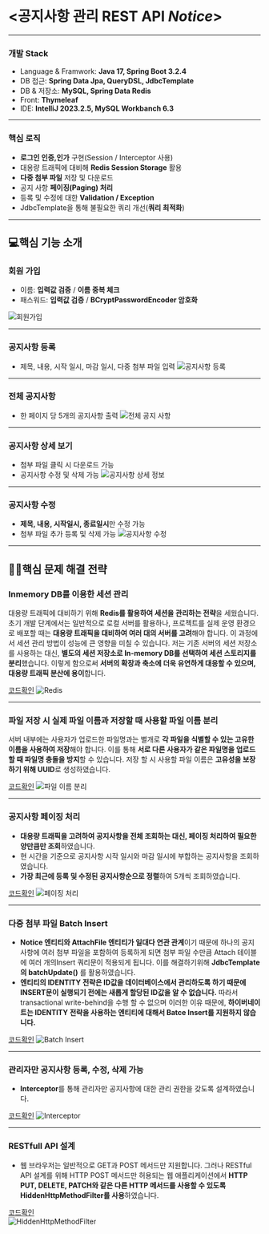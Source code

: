  # <공지사항 관리 REST API   *Notice*> 
<hr>

### 개발 Stack
- Language & Framwork: **Java 17, Spring Boot 3.2.4**
- DB 접근: **Spring Data Jpa, QueryDSL, JdbcTemplate**
- DB & 저장소: **MySQL, Spring Data Redis**
- Front: **Thymeleaf**
- IDE: **IntelliJ 2023.2.5, MySQL Workbanch 6.3**
<hr>

### 핵심 로직
- **로그인 인증,인가** 구현(Session / Interceptor 사용)
- 대용량 트래픽에 대비해 **Redis Session Storage** 활용
- **다중 첨부 파일** 저장 및 다운로드
- 공지 사항 **페이징(Paging) 처리**
- 등록 및 수정에 대한 **Validation / Exception**
- JdbcTemplate을 통해 불필요한 쿼리 개선(**쿼리 최적화**)
<hr>

## 💻핵심 기능 소개
### 회원 가입
- 이름: **입력값 검증** / **이름 중복 체크**
- 패스워드: **입력값 검증** / **BCryptPasswordEncoder 암호화**
  
![회원가입](https://github.com/ahj30420/Notice/assets/79964990/85851984-695d-4fd0-a4a8-c169219e2c26)
<hr>

### 공지사항 등록
- 제목, 내용, 시작 일시, 마감 일시, 다중 첨부 파일 입력
![공지사항 등록](https://github.com/ahj30420/Notice/assets/79964990/f29803a8-8448-4674-bcd3-f02488fb344b)
<hr>

### 전체 공지사항
- 한 페이지 당 5개의 공지사항 출력
![전체 공지 사항](https://github.com/ahj30420/Notice/assets/79964990/70372978-21f9-446f-86b5-8d7c930307fc)
<hr>

### 공지사항 상세 보기
- 첨부 파일 클릭 시 다운로드 가능
- 공지사항 수정 및 삭제 가능
![공지사항 상세 정보](https://github.com/ahj30420/Notice/assets/79964990/2bd4297e-724a-41ec-86da-ba449427fc1c)
<hr>

### 공지사항 수정 
- **제목, 내용, 시작일시, 종료일시**만 수정 가능
- 첨부 파일 추가 등록 및 삭제 가능
![공지사항 수정](https://github.com/ahj30420/Notice/assets/79964990/ddab8efe-ecee-4d5b-9d1f-64dc01c54d0b)
<hr>

## 👨‍💻핵심 문제 해결 전략
### Inmemory DB를 이용한 세션 관리
대용량 트래픽에 대비하기 위해 **Redis를 활용하여 세션을 관리하는 전략**을 세웠습니다. 초기 개발 단계에서는 일반적으로 로컬 서버를 활용하나, 프로젝트를 실제 운영 환경으로 배포할 때는 **대용량 트래픽을 대비하여 여러 대의 서버를 고려**해야 합니다. 이 과정에서 세션 관리 방법이 성능에 큰 영향을 미칠 수 있습니다. 저는 기존 서버의 세션 저장소를 사용하는 대신, **별도의 세션 저장소로 In-memory DB를 선택하여 세션 스토리지를 분리**했습니다. 이렇게 함으로써 **서버의 확장과 축소에 더욱 유연하게 대응할 수 있으며, 대용량 트래픽 분산에 용이**합니다.<br>

[코드확인](https://github.com/ahj30420/Notice/blob/master/src/main/java/project/notice/config/RedisConfig.java)
![Redis](https://github.com/ahj30420/Notice/assets/79964990/e8660292-c445-4e9c-9d6c-bb37cbc76b31)
<hr>

### 파일 저장 시 실제 파일 이름과 저장할 때 사용할 파일 이름 분리
서버 내부에는 사용자가 업로드한 파일명과는 별개로 **각 파일을 식별할 수 있는 고유한 이름을 사용하여 저장**해야 합니다. 이를 통해 **서로 다른 사용자가 같은 파일명을 업로드할 때 파일명 충돌을 방지**할 수 있습니다. 저장 할 시 사용할 파일 이름은 **고유성을 보장 하기 위해 UUID**로 생성하였습니다.<br>

[코드확인](https://github.com/ahj30420/Notice/blob/master/src/main/java/project/notice/util/FileStore.java)
![파일 이름 분리](https://github.com/ahj30420/Notice/assets/79964990/a3cf73a8-796e-4fd9-8e98-bcb5dc634b6b)
<hr>

### 공지사항 페이징 처리
- **대용량 트래픽을 고려하여 공지사항을 전체 조회하는 대신, 페이징 처리하여 필요한 양만큼만 조회**하였습니다.
- 현 시간을 기준으로 공지사항 시작 일시와 마감 일시에 부합하는 공지사항을 조회하였습니다.
- **가장 최근에 등록 및 수정된 공지사항순으로 정렬**하여 5개씩 조회하였습니다.<br>

[코드확인](https://github.com/ahj30420/Notice/blob/master/src/main/java/project/notice/repository/noticeRepository/NoticeRepositoryImpl.java)
![페이징 처리](https://github.com/ahj30420/Notice/assets/79964990/320bec8f-4c74-4dda-86e9-46cef9422a6e)
<hr>

### 다중 첨부 파일 Batch Insert
- **Notice 엔티티와 AttachFile 엔티티가 일대다 연관 관계**이기 때문에 하나의 공지사항에 여러 첨부 파일을 포함하여 등록하게 되면 첨부 파일 수만큼 Attach 테이블에 여러 개의Insert 쿼리문이 적용되게 됩니다. 이를 해결하기위해 **JdbcTemplate의 batchUpdate()** 를 활용하였습니다.
- **엔티티의 IDENTITY 전략은 ID값을 데이터베이스에서 관리하도록 하기 때문에 INSERT문이 실행되기 전에는 새롭게 할당된 ID값을 알 수 없습니다.** 따라서 transactional write-behind을 수행 할 수 없으며 이러한 이유 때문에, **하이버네이트는 IDENTITY 전략을 사용하는 엔티티에 대해서 Batce Insert를 지원하지 않습니다.** <br>


[코드확인](https://github.com/ahj30420/Notice/blob/master/src/main/java/project/notice/repository/FileRepository/FileRepositoryImpl.java)
![Batch Insert](https://github.com/ahj30420/Notice/assets/79964990/06b03db4-4417-4b7e-9130-b5d3285306aa)
<hr>

### 관리자만 공지사항 등록, 수정, 삭제 가능
- **Interceptor**를 통해 관리자만 공지사항에 대한 관리 권한을 갖도록 설계하였습니다.<br>

[코드확인](https://github.com/ahj30420/Notice/blob/master/src/main/java/project/notice/interceptor/AdminCheckInterceptor.java)
![Interceptor](https://github.com/ahj30420/Notice/assets/79964990/1e8ab35a-6423-452a-a334-ddedae57f39d)
<hr>

### RESTfull API 설계
- 웹 브라우저는 일반적으로 GET과 POST 메서드만 지원합니다. 그러나 RESTful API 설계를 위해 HTTP POST 메서드만 허용되는 웹 애플리케이션에서 **HTTP PUT, DELETE, PATCH와 같은 다른 HTTP 메서드를 사용할 수 있도록 HiddenHttpMethodFilter를 사용**하였습니다.<br>

[코드확인](https://github.com/ahj30420/Notice/blob/master/src/main/java/project/notice/config/SpringConfig.java)<br>
![HiddenHttpMethodFilter](https://github.com/ahj30420/Notice/assets/79964990/d0b42def-37ba-4805-9cae-f678767325af)
